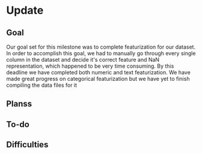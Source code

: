 # Update

## Goal
Our goal set for this milestone was to complete featurization for our dataset. 
In order to accomplish this goal, we had to manually go through every single column in the dataset and decide it's correct feature and NaN representation, which happened to be very time consuming.
By this deadline we have completed both numeric and text featurization.
We have made great progress on categorical featurization but we have yet to finish compiling the data files for it

## Planss

## To-do

## Difficulties
